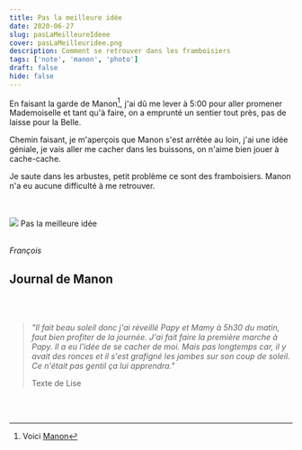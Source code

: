 ```yaml
---
title: Pas la meilleure idée
date: 2020-06-27
slug: pasLaMeilleureIdeee
cover: pasLaMeilleuridee.png
description: Comment se retrouver dans les framboisiers
tags: ['note', 'manon', 'photo']
draft: false
hide: false
---
```


En faisant la garde de Manon[^1], j'ai dû me lever à 5:00 pour aller promener Mademoiselle et tant qu'à faire, on a emprunté un sentier tout près, pas de laisse pour la Belle.

Chemin faisant, je m'aperçois que Manon s'est arrêtée au loin, j'ai une idée géniale, je vais aller me cacher dans les buissons, on n'aime bien jouer à cache-cache.

Je saute dans les arbustes, petit problème ce sont des framboisiers. Manon n'a eu aucune difficulté à me retrouver.

<br/>
<br/>

<Flex>
  <Card width={[ 256, 320 ]} mx='auto'>
    <Image src='pasLaMeilleuridee.png'/>
    <Text>
      Pas la meilleure idée
    </Text>
  </Card>
</Flex>

<br/>
<br/>

*François*
<br/>

## Journal de Manon

<br/>
<br/>

> *"Il fait beau soleil donc j'ai réveillé Papy et Mamy à 5h30 du matin, faut bien profiter de la journée. J'ai fait faire la première marche à Papy. Il a eu l'idée de se cacher de moi.  Mais pas longtemps car, il y avait des ronces et il s'est grafigné les jambes sur son coup de soleil. Ce n'était pas gentil ça lui apprendra."*
> 
> Texte de Lise

<br/>
<br/>

[^1]: Voici [Manon](https://flic.kr/p/2ip9Ros)

